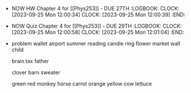 - NOW HW Chapter 4 for [[Phys253]] - DUE 27TH
  :LOGBOOK:
  CLOCK: [2023-09-25 Mon 12:00:34]
  CLOCK: [2023-09-25 Mon 12:00:39]
  :END:
- NOW Quiz Chapter 4 for [[Phys253]] - DUE 29TH
  :LOGBOOK:
  CLOCK: [2023-09-25 Mon 12:00:58]
  CLOCK: [2023-09-25 Mon 12:01:04]
  :END:
- problem wallet airport summer reading candle ring flower market wall child
  
  brain tax father
  
  clover barn sweater 
  
  green red monkey horse carrot orange yellow cow lettuce